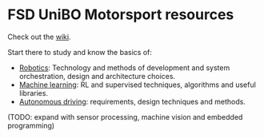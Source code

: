 # FSD UniBO Motorsport resources

Check out the [wiki](https://github.com/UMBSDriverless/FSD_UBMS_resources/wiki).

Start there to study and know the basics of:

   * [Robotics](https://github.com/UMBSDriverless/FSD_UBMS_resources/wiki/Robotics): Technology and methods of development and system orchestration, design and architecture choices.
   * [Machine learning](https://github.com/UMBSDriverless/FSD_UBMS_resources/wiki/Machine-Learning): RL and supervised techniques, algorithms and useful libraries.
   * [Autonomous driving](https://github.com/UMBSDriverless/FSD_UBMS_resources/wiki/Autonomous-driving): requirements, design techniques and methods.

(TODO: expand with sensor processing, machine vision and embedded programming)
